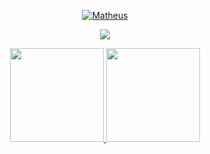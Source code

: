 <p align="center">
    <a href="https://github.com/yTheuuszBR">
        <img src="https://user-images.githubusercontent.com/20955511/199138068-0a7b7b75-a024-4f00-803f-30a19c5d1b2d.png" alt="Matheus" />
    </a>
  </p>

<p align="center">
    <img src="https://readme-typing-svg.demolab.com?font=Fira+Code&pause=1000&center=true&vCenter=true&repeat=true&width=440&height=45&lines=Full-Stack+Web+Developer" /></a>
  </p>

<div align="center">
  <a href="https://github.com/JustAWaifuHunter">
    <img height="150em" src="https://github-readme-stats.vercel.app/api?username=yTheuuszBR&count_private=true&include_all_commits=true&show_icons=true&theme=dracula&hide_border=true&bg_color=&title_color=36BCF7FF&icon_color=F8D866&show_owner=true"/>
    <img height="150em" src="https://github-readme-stats.vercel.app/api/top-langs/?username=yTheuuszBR&theme=dracula&hide_border=true&bg_color=1F222E&title_color=36BCF7FF&icon_color=F8D866&&&layout=compact"/>
  </a>
</div>
